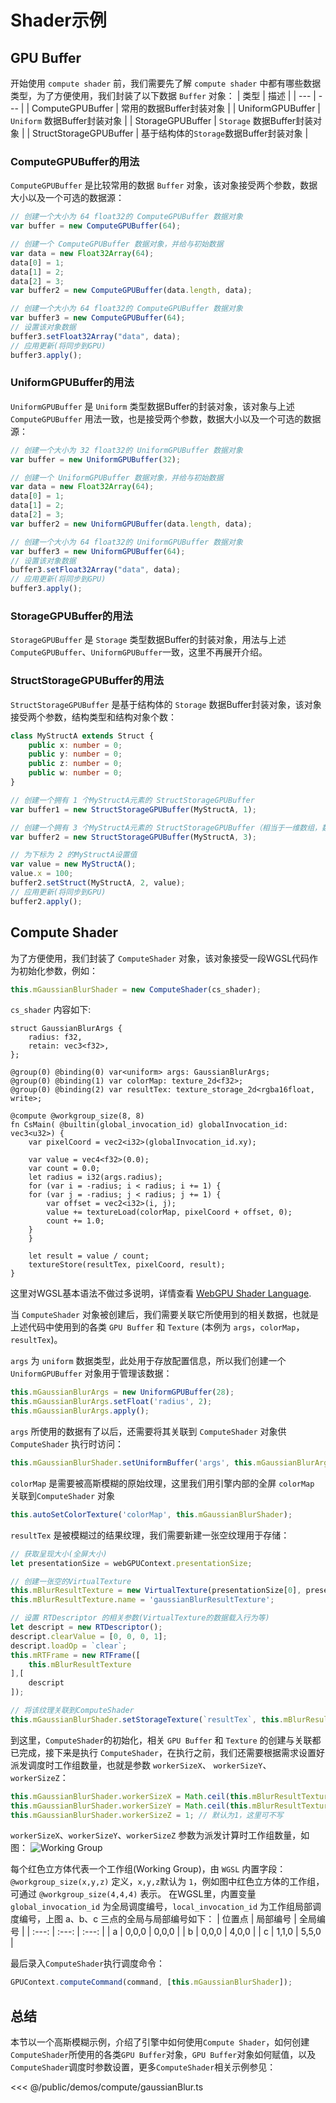 # Shader示例

## GPU Buffer
开始使用 `compute shader` 前，我们需要先了解 `compute shader` 中都有哪些数据类型，为了方便使用，我们封装了以下数据 `Buffer` 对象：
| 类型 | 描述 |
| --- | --- |
| ComputeGPUBuffer | 常用的数据Buffer封装对象 |
| UniformGPUBuffer | `Uniform` 数据Buffer封装对象 |
| StorageGPUBuffer | `Storage` 数据Buffer封装对象 |
| StructStorageGPUBuffer | 基于结构体的`Storage`数据Buffer封装对象 |

### ComputeGPUBuffer的用法
`ComputeGPUBuffer` 是比较常用的数据 `Buffer` 对象，该对象接受两个参数，数据大小以及一个可选的数据源：
```ts
// 创建一个大小为 64 float32的 ComputeGPUBuffer 数据对象
var buffer = new ComputeGPUBuffer(64);

// 创建一个 ComputeGPUBuffer 数据对象，并给与初始数据
var data = new Float32Array(64);
data[0] = 1;
data[1] = 2;
data[2] = 3;
var buffer2 = new ComputeGPUBuffer(data.length, data);

// 创建一个大小为 64 float32的 ComputeGPUBuffer 数据对象
var buffer3 = new ComputeGPUBuffer(64);
// 设置该对象数据
buffer3.setFloat32Array("data", data);
// 应用更新(将同步到GPU)
buffer3.apply();
```

### UniformGPUBuffer的用法
`UniformGPUBuffer` 是 `Uniform` 类型数据Buffer的封装对象，该对象与上述`ComputeGPUBuffer` 用法一致，也是接受两个参数，数据大小以及一个可选的数据源：
```ts
// 创建一个大小为 32 float32的 UniformGPUBuffer 数据对象
var buffer = new UniformGPUBuffer(32);

// 创建一个 UniformGPUBuffer 数据对象，并给与初始数据
var data = new Float32Array(64);
data[0] = 1;
data[1] = 2;
data[2] = 3;
var buffer2 = new UniformGPUBuffer(data.length, data);

// 创建一个大小为 64 float32的 UniformGPUBuffer 数据对象
var buffer3 = new UniformGPUBuffer(64);
// 设置该对象数据
buffer3.setFloat32Array("data", data);
// 应用更新(将同步到GPU)
buffer3.apply();
```

### StorageGPUBuffer的用法
`StorageGPUBuffer` 是 `Storage` 类型数据Buffer的封装对象，用法与上述`ComputeGPUBuffer`、`UniformGPUBuffer`一致，这里不再展开介绍。

### StructStorageGPUBuffer的用法
`StructStorageGPUBuffer` 是基于结构体的 `Storage` 数据Buffer封装对象，该对象接受两个参数，结构类型和结构对象个数：
```ts
class MyStructA extends Struct {
    public x: number = 0;
    public y: number = 0;
    public z: number = 0;
    public w: number = 0;
}

// 创建一个拥有 1 个MyStructA元素的 StructStorageGPUBuffer
var buffer1 = new StructStorageGPUBuffer(MyStructA, 1);

// 创建一个拥有 3 个MyStructA元素的 StructStorageGPUBuffer（相当于一维数组，数组长度为3）
var buffer2 = new StructStorageGPUBuffer(MyStructA, 3);

// 为下标为 2 的MyStructA设置值
var value = new MyStructA();
value.x = 100;
buffer2.setStruct(MyStructA, 2, value);
// 应用更新(将同步到GPU)
buffer2.apply();
```

## Compute Shader
为了方便使用，我们封装了 `ComputeShader` 对象，该对象接受一段WGSL代码作为初始化参数，例如：
```ts
this.mGaussianBlurShader = new ComputeShader(cs_shader);
```

`cs_shader` 内容如下:
```wgsl
struct GaussianBlurArgs {
    radius: f32,
    retain: vec3<f32>,
};

@group(0) @binding(0) var<uniform> args: GaussianBlurArgs;
@group(0) @binding(1) var colorMap: texture_2d<f32>;
@group(0) @binding(2) var resultTex: texture_storage_2d<rgba16float, write>;

@compute @workgroup_size(8, 8)
fn CsMain( @builtin(global_invocation_id) globalInvocation_id: vec3<u32>) {
    var pixelCoord = vec2<i32>(globalInvocation_id.xy);

    var value = vec4<f32>(0.0);
    var count = 0.0;
    let radius = i32(args.radius);
    for (var i = -radius; i < radius; i += 1) {
    for (var j = -radius; j < radius; j += 1) {
        var offset = vec2<i32>(i, j);
        value += textureLoad(colorMap, pixelCoord + offset, 0);
        count += 1.0;
    }
    }

    let result = value / count;
    textureStore(resultTex, pixelCoord, result);
}
```
这里对WGSL基本语法不做过多说明，详情查看 [WebGPU Shader Language](https://www.orillusion.com/zh/wgsl.html).

当 `ComputeShader` 对象被创建后，我们需要关联它所使用到的相关数据，也就是上述代码中使用到的各类 `GPU Buffer` 和 `Texture` (本例为 `args`，`colorMap`，`resultTex`)。

`args` 为 `uniform` 数据类型，此处用于存放配置信息，所以我们创建一个`UniformGPUBuffer` 对象用于管理该数据：
```ts
this.mGaussianBlurArgs = new UniformGPUBuffer(28);
this.mGaussianBlurArgs.setFloat('radius', 2);
this.mGaussianBlurArgs.apply();
```

`args` 所使用的数据有了以后，还需要将其关联到 `ComputeShader` 对象供`ComputeShader` 执行时访问：
```ts
this.mGaussianBlurShader.setUniformBuffer('args', this.mGaussianBlurArgs);
```

`colorMap` 是需要被高斯模糊的原始纹理，这里我们用引擎内部的全屏 `colorMap` 关联到`ComputeShader` 对象
```ts
this.autoSetColorTexture('colorMap', this.mGaussianBlurShader);
```

`resultTex` 是被模糊过的结果纹理，我们需要新建一张空纹理用于存储：
```ts
// 获取呈现大小(全屏大小)
let presentationSize = webGPUContext.presentationSize;

// 创建一张空的VirtualTexture
this.mBlurResultTexture = new VirtualTexture(presentationSize[0], presentationSize[1], GPUTextureFormat.rgba16float, false, GPUTextureUsage.STORAGE_BINDING | GPUTextureUsage.TEXTURE_BINDING);
this.mBlurResultTexture.name = 'gaussianBlurResultTexture';

// 设置 RTDescriptor 的相关参数(VirtualTexture的数据载入行为等)
let descript = new RTDescriptor();
descript.clearValue = [0, 0, 0, 1];
descript.loadOp = `clear`;
this.mRTFrame = new RTFrame([
    this.mBlurResultTexture
],[
    descript
]);

// 将该纹理关联到ComputeShader
this.mGaussianBlurShader.setStorageTexture(`resultTex`, this.mBlurResultTexture);
```

到这里，`ComputeShader`的初始化，相关 `GPU Buffer` 和 `Texture` 的创建与关联都已完成，接下来是执行 `ComputeShader`，在执行之前，我们还需要根据需求设置好派发调度时工作组数量，也就是参数 `workerSizeX`、
`workerSizeY`、`workerSizeZ`：
```ts
this.mGaussianBlurShader.workerSizeX = Math.ceil(this.mBlurResultTexture.width / 8);
this.mGaussianBlurShader.workerSizeY = Math.ceil(this.mBlurResultTexture.height / 8);
this.mGaussianBlurShader.workerSizeZ = 1; // 默认为1，这里可不写
```

`workerSizeX`、`workerSizeY`、`workerSizeZ` 参数为派发计算时工作组数量，如图：
![Working Group](/images/working_group.avif)

每个红色立方体代表一个工作组(Working Group)，由 `WGSL` 内置字段：`@workgroup_size(x,y,z)` 定义，`x,y,z`默认为 `1`，例如图中红色立方体的工作组，可通过 `@workgroup_size(4,4,4)` 表示。
在WGSL里，内置变量 `global_invocation_id` 为全局调度编号，`local_invocation_id` 为工作组局部调度编号，上图 a、b、c 三点的全局与局部编号如下：
| 位置点 | 局部编号 | 全局编号 |
| :---: | :---: | :---: |
| a | 0,0,0 | 0,0,0 |
| b | 0,0,0 | 4,0,0 |
| c | 1,1,0 | 5,5,0 |


最后录入`ComputeShader`执行调度命令：
```ts
GPUContext.computeCommand(command, [this.mGaussianBlurShader]);
```

## 总结
本节以一个高斯模糊示例，介绍了引擎中如何使用`Compute Shader`，如何创建`ComputeShader`所使用的各类`GPU Buffer`对象，`GPU Buffer`对象如何赋值，以及`ComputeShader`调度时参数设置，更多`ComputeShader`相关示例参见：

<Demo :height="500" src="/demos/compute/gaussianBlur.ts"></Demo>

<<< @/public/demos/compute/gaussianBlur.ts
 